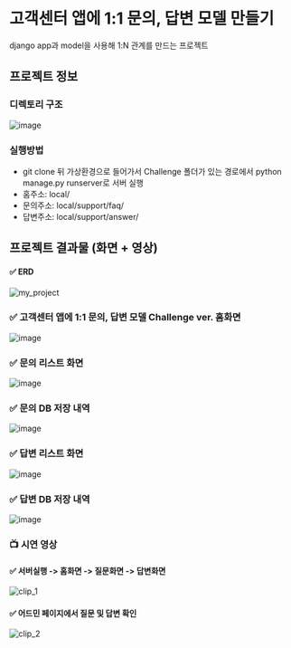 # 고객센터 앱에 1:1 문의, 답변 모델 만들기
<p> django app과 model을 사용해 1:N 관계를 만드는 프로젝트 <p>

## 프로젝트 정보
### 디렉토리 구조
![image](https://user-images.githubusercontent.com/67543838/163910706-7bdfaa20-1bed-4a0e-9960-45b04e36ca8f.png)

### 실행방법
- git clone 뒤 가상환경으로 들어가서 Challenge 폴더가 있는 경로에서 python manage.py runserver로 서버 실행
- 홈주소: local/
- 문의주소: local/support/faq/
- 답변주소: local/support/answer/

## 프로젝트 결과물 (화면 + 영상)

#### ✅ ERD
  
![my_project](https://user-images.githubusercontent.com/67543838/164585763-6265120f-9fb5-4155-bff0-781c173762b4.png)
  
### ✅ 고객센터 앱에 1:1 문의, 답변 모델 Challenge ver. 홈화면

![image](https://user-images.githubusercontent.com/67543838/163911083-e61f80a9-3623-410a-8c21-4f6405dc2494.png)

### ✅ 문의 리스트 화면

![image](https://user-images.githubusercontent.com/67543838/163911227-5d71a304-80ab-4295-84ed-5f54891537c8.png)

### ✅ 문의 DB 저장 내역
  
![image](https://user-images.githubusercontent.com/67543838/163912222-124ec637-6707-4ccc-a3a8-0daabaa95b8c.png)

### ✅ 답변 리스트 화면

![image](https://user-images.githubusercontent.com/67543838/163911273-1f4fdfa9-1c88-4b6e-839d-35e50cf341ab.png)

### ✅ 답변 DB 저장 내역
  
![image](https://user-images.githubusercontent.com/67543838/163911676-6eef2eb9-405b-41b5-b510-08e8040badd5.png)
  
### 📺  시연 영상

#### ✅ 서버실행 -> 홈화면 -> 질문화면 -> 답변화면

![clip_1](https://user-images.githubusercontent.com/67543838/164003738-dc2a7898-6ee9-4124-91fc-cf1d9af2a2c5.gif)

#### ✅ 어드민 페이지에서 질문 및 답변 확인
  
![clip_2](https://user-images.githubusercontent.com/67543838/164003898-6170572f-eb38-4270-88eb-861290406946.gif)
